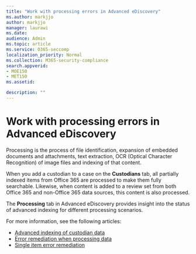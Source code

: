 ```yaml
---
title: "Work with processing errors in Advanced eDiscovery"
ms.author: markjjo
author: markjjo
manager: laurawi
ms.date: 
audience: Admin
ms.topic: article
ms.service: O365-seccomp
localization_priority: Normal
ms.collection: M365-security-compliance 
search.appverid: 
- MOE150
- MET150
ms.assetid: 

description: ""
---
```


# Work with processing errors in Advanced eDiscovery

Processing is the process of file identification, expansion of embedded documents and attachments, text extraction, OCR (Optical Character Recognition) of image files and indexing of that content.  

When you add a custodian to a case on the **Custodians** tab, all partially indexed items from Office 365 are processed to make them fully searchable. Likewise, when content is added to a review set from both Office 365 and  non-Office 365 data sources, this content is also processed.

The **Processing** tab in Advanced eDiscovery provides insight into the status of advanced indexing for different processing scenarios.

For more information, see the following articles:

- [Advanced indexing of custodian data](indexing-custodian-data.md)
- [Error remediation when processing data](error-remediation.md)
- [Single item error remediation](single-item-error-remediation.md)
